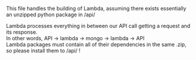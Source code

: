 This file handles the building of Lambda, assuming there exists essentially an unzipped python package in /api/  

Lambda processes everything in between our API call getting a request and its response.  
In other words, API -> lambda -> mongo -> lambda -> API  
Lambda packages must contain all of their dependencies in the same .zip, so please install them to /api/ !
